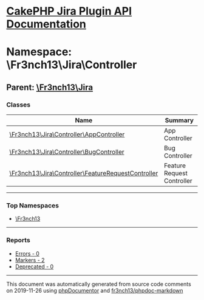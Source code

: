 # [CakePHP Jira Plugin API Documentation](../home.md)

# Namespace: \Fr3nch13\Jira\Controller
## Parent: [\Fr3nch13\Jira](../namespaces/Fr3nch13.Jira.md)
### Classes
| Name | Summary |
| ---- | ------- |
| [\Fr3nch13\Jira\Controller\AppController](../classes/Fr3nch13.Jira.Controller.AppController.md) | App Controller |
| [\Fr3nch13\Jira\Controller\BugController](../classes/Fr3nch13.Jira.Controller.BugController.md) | Bug Controller |
| [\Fr3nch13\Jira\Controller\FeatureRequestController](../classes/Fr3nch13.Jira.Controller.FeatureRequestController.md) | Feature Request Controller |

---

### Top Namespaces

* [\Fr3nch13](../namespaces/Fr3nch13.html.md)

---

### Reports
* [Errors - 0](../reports/errors.md)
* [Markers - 2](../reports/markers.md)
* [Deprecated - 0](../reports/deprecated.md)

---

This document was automatically generated from source code comments on 2019-11-26 using [phpDocumentor](http://www.phpdoc.org/) and [fr3nch13/phpdoc-markdown](https://github.com/fr3nch13/phpdoc-markdown)
